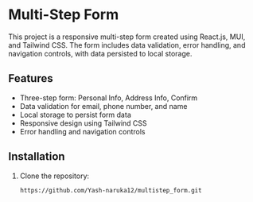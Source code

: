 # Multi-Step Form

This project is a responsive multi-step form created using React.js, MUI, and Tailwind CSS. The form includes data validation, error handling, and navigation controls, with data persisted to local storage.

## Features

- Three-step form: Personal Info, Address Info, Confirm
- Data validation for email, phone number, and name
- Local storage to persist form data
- Responsive design using Tailwind CSS
- Error handling and navigation controls

## Installation

1. Clone the repository:

   ```bash
   https://github.com/Yash-naruka12/multistep_form.git
